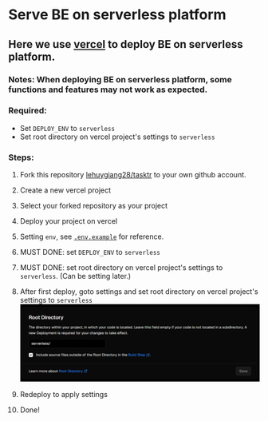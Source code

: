 # Serve BE on serverless platform

## Here we use [vercel](https://vercel.com/) to deploy BE on serverless platform.

### Notes: When deploying BE on serverless platform, some functions and features may not work as expected.

### Required: 
- Set `DEPLOY_ENV` to `serverless`
- Set root directory on vercel project's settings to `serverless`

### Steps:

1. Fork this repository [lehuygiang28/tasktr](https://github.com/lehuygiang28/tasktr) to your own github account.
2. Create a new vercel project
3. Select your forked repository as your project
4. Deploy your project on vercel
5. Setting `env`, see [`.env.example`](https://github.com/lehuygiang28/tasktr/blob/main/apps/be/.env.example) for reference.
6. MUST DONE: set `DEPLOY_ENV` to `serverless`
7. MUST DONE: set root directory on vercel project's settings to `serverless`. (Can be setting later.)
8. After first deploy, goto settings and set root directory on vercel project's settings to `serverless`
    ![alt text](../readme-assets/root-dir.png)

9.  Redeploy to apply settings
10. Done! 
